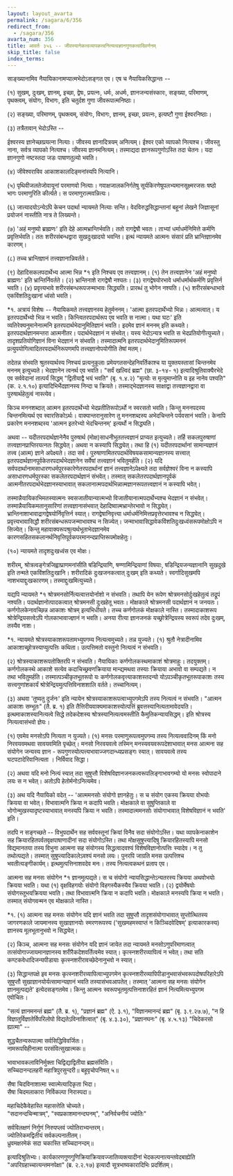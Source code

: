 ```yaml
---
layout: layout_avarta
permalink: /sagara/6/356
redirect_from:
  - /sagara/356
avarta_num: 356
title: आवर्तः ३५६ -- जीवस्यानेकत्वव्यापकत्वनित्यत्वज्ञानगुणकत्वादिवर्णनम्
skip_title: false
index_terms: 
---
```


साङ्ख्यानामिव नैयायिकानामप्यात्मभेदोऽसङ्गत एव। एष च नैयायिकसिद्धान्तः --

(१) सुखम्, दुःखम्, ज्ञानम्, इच्छा, द्वेषः, प्रयत्नः, धर्मः, अधर्मः, ज्ञानजन्यसंस्कारः, सङ्ख्या, परिमाणम्, पृथक्त्वम्, संयोगः, विभागः, इति चतुर्दश
गुणा जीवरूपात्मनिष्ठाः।

(२) सङ्ख्या, परिमाणम्, पृथक्त्वम्, संयोगः, विभागः, ज्ञानम्, इच्छा,
प्रयत्नः, इत्यष्टौ गुणा ईश्वरनिष्ठाः।

(३) तत्रैतावान् भेदोऽस्ति --

ईश्वरस्य ज्ञानेच्छाप्रयत्ना नित्याः।
जीवस्य ज्ञानादित्रयम् अनित्यम्। ईश्वर एको व्यापको नित्यश्च। जीवस्तु नाना,
सर्वत्र व्यापको नित्यश्च। जीवस्य ज्ञानमनित्यम्। तस्माद्यदा ज्ञानरूपगुणोऽस्ति
तदा चेतनः। यदा ज्ञानगुणो नष्टस्तदा जडः पाषाणतुल्यो भवति।

(४) जीवेश्वराविव आकाशकालदिङ्मनांस्यपि नित्यानि।

(५) पृथिवीजलतेजोवायूनां परमाणवो नित्याः। गवाक्षजालकनिर्गतेषु
सूर्यकिरणेषूपलभ्यमानसूक्ष्मरजसः षष्ठो भागः परमाणुरिति कीर्त्यते। स
परमाणुरात्मवन्नित्यः।

(६) जात्यादयोऽन्येऽपि केचन पदार्था न्यायमते नित्याः सन्ति।
वेदविरुद्धसिद्धान्तानां बहूनां लेखने जिज्ञासूनां प्रयोजनं नास्तीति नात्र ते
लिख्यन्ते।

(७) 'अहं मनुष्यो ब्राह्मणः' इति देहे आत्मभ्रान्तिर्भवति। ततो
रागद्वेषौ भवतः। ताभ्यां धर्माधर्मनिमित्ते कर्मणि प्रवृत्तिर्भवति। ततः शरीरसंबन्धद्वारा सुखदुःखादयो भवन्ति। इत्थं न्यायमते आत्मनः संसारं प्रति
भ्रान्तिज्ञानमेव कारणम्।

(८) तच्च भ्रान्तिज्ञानं तत्त्वज्ञानान्निवर्तते।

(९) देहादिसकलपदार्थेभ्य आत्मा भिन्न *१ इति निश्चय एव तत्त्वज्ञानम्।
(१) तेन तत्त्वज्ञानेन 'अहं मनुष्यो ब्राह्मणः' इति भ्रान्तिर्निवर्तते। (२)
भ्रान्तिनाशे रागद्वेषौ नश्यतः। (३) रागद्वेषयोरभावे धर्माधर्मार्थकर्मणि प्रवृत्तिर्न भवति। (४) प्रवृत्त्यभावे शरीरसंबन्धरूपजन्माभावः सिद्ध्यति। प्रारब्धं
तु भोगेन नश्यति। (५) शरीरसंबन्धाभावे एकविंशतिदुःखानां ध्वंसो भवति।

<div class="footnote" markdown="1">
*१. अत्रायं विशेषः -- नैयायिकमते तत्त्वज्ञानस्य हेतुर्मननम्। 'आत्मा इतरपदार्थेभ्यो भिन्नः। आत्मत्वात्। य इतरपदार्थेभ्यो भिन्न न भवति। किन्त्वितरपदार्थरूप
एव भवति स नात्मा। यथा घटः' इति व्यतिरेक्यनुमानेनात्मनि इतरपदार्थभेदानुमितिज्ञानं भवति। इदमेव ज्ञानं मननम् इति कथ्यते। इतरपदार्थज्ञानमन्तरा आत्मनीतर। पदार्थभेदज्ञानं न संभवेत्। यस्य भेदोऽन्यत्र भवति स भेदप्रतियोगीत्युच्यते। तादृशप्रतियोगिज्ञानं विना भेदज्ञानं न संभवति। तस्मादात्मनि इतरपदार्थभेदानुमितिरूपमननं
प्रत्युपयोगित्वादितरपदार्थनिरूपणमपि तत्त्वज्ञानोपयोगीति तेषां मतम्।

तदेतन्न संभवति श्रुतस्यार्थस्य निश्चयं प्रत्यनुकूलाः प्रमेयगतसन्देहनिवर्तिकाश्च
या युक्तयस्तासां चिन्तनमेव मननम् इत्युच्यते। भेदज्ञानेन त्वनर्थ एव भवति। "सर्वं
खल्विदं ब्रह्म" (छा. ३-१४- १) इत्यादिश्रुतिवाक्यैरभेदे एव सर्ववेदानां तात्पर्यं सिद्धम् "द्वितीयाद्वै भयं भवति" (बृ. १.४.२) "मृत्योः स मृत्युमाप्नोति य इह नानेव
पश्यति" (क. २.१.१०) इत्यादिभिर्भेदज्ञानस्य निन्दा च क्रियते। तस्माद्भेदज्ञानस्य
साक्षाद्वा तत्त्वज्ञानद्वारा वा पुरुषार्थहेतुत्वं नास्त्येव।

किञ्च मननशब्दात् आत्मन इतरपदार्थेभ्यो भेदप्रतीतिरूपोऽर्थो न स्वरसतो
भवति। किन्तु मननपदस्य चिन्तनमित्यर्थ एव स्वारसिकोऽर्थः। वाक्यान्तरानुसारेण तु
मननशब्दस्य अभेदचिन्तने पर्यवसानं भवति। केनापि प्रकारेण मननशब्दस्य 'आत्मन
इतरेभ्यो भेदचिन्तनम्' इत्यर्थो न सिद्ध्यति।

अथवा -- यदीतरपदार्थज्ञानेनैव पुरुषार्थ (मोक्ष)साधनीभुततत्त्वज्ञानं प्राप्यत इत्युच्यते।
तर्हि सकलपुरुषाणां तत्त्वज्ञानप्राप्तिरयत्नतः सिद्ध्येत्। अथवा न कस्यापि सिद्ध्येत्।
तथा हि (१) यदीतरपदार्थानां सामान्यज्ञानं तत्त्व (आत्म) ज्ञाने अपेक्ष्यते। तदा सर्व। पुरुषाणामितरपदार्थविषयकसामान्यज्ञानस्य सत्त्वात् इतरपदार्थज्ञानपूर्वकेतरपदार्थभेदज्ञानेन
सर्वेषां तत्त्वज्ञानं भवितुमर्हति। (२) यदि सर्वपदार्थानामसाधारणधर्मपुरस्कारेणेतरपदार्थानां ज्ञानं तत्त्वज्ञानेऽपेक्ष्यते तदा सर्वज्ञेश्वरं विना न कस्यापि असाधारणधर्मपुरस्का
सकलेतरपदार्थज्ञानं संभवेत्। तस्मात् सकलेतरपदार्थज्ञानपूर्वकं आत्मनीतरपदार्थभेदज्ञानस्याभावात् सकलानात्मपदार्थभिन्नात्मज्ञानरूपतत्त्वज्ञानं न कस्यापि भवेत्।

तस्मान्नैयायिकाभिमतस्यात्मनः स्वसजातीयान्यात्मभ्यो विजातीयानात्मपदार्थेभ्यश्च
भेदज्ञानं न संभवेत्। तस्मान्नैयायिकमतानुसारिणां तत्त्वज्ञानासंभवात् देहादिष्वात्मभ्रान्तेरभावो न सिद्ध्येत्। भ्रान्तिनाशाभावाद्रागद्वेषयोर्निवृत्तिर्न स्यात्। रागद्वेषानिवृत्त्या धर्माधर्मनिमित्तप्रवृत्तेरभावश्च न सिद्ध्येत्। प्रवृत्त्यभावासिद्धौ शरीरसंबन्धरूपजन्माभावश्च न
सिज्येत्। जन्माभावासिद्धावेकविंशतिदुःखध्वंसरूपमोक्षोऽपि न सिज्येत्। किन्तु
महावाक्यरूपश्रुत्यर्थभूताभेदज्ञानमेव कारणसहितसकलानर्थनिवृत्तिपूर्वकपरमानन्दप्राप्तिरूपमोक्षहेतुः।
</div>

(१०) न्यायमते तादृशदुःखध्वंस एव मोक्षः।

शरीरम्, श्रोत्रत्वङ्गेत्रजिह्वाघ्राणमनांसीति षडिन्द्रियाणि, षण्णामिन्द्रियाणां विषयाः, षडिन्द्रियजन्यज्ञानानि सुखदुखे इति तन्मते एकविंशतिदुःखानि। शरीरादिकं दुःखजनकत्वात् दुःखम् इति कथ्यते। स्वर्गादिसुखमपि
नाशभयाद्दुःखकारणम्। तस्माद्दुःखमित्युच्यते।

यद्यपि न्यायमते *१ श्रोत्रमनसोर्नित्यत्वात्तयोर्नाशो न संभवति। तथापि
येन रूपेण श्रोत्रमनसोर्दुःखहेतुत्वं तद्रूपं नश्यति। पदार्थज्ञानोत्पादकत्वात्
श्रोत्रमनसी दुःखहेतू भवतः। मोक्षकाले श्रोत्रमनसी पदार्थज्ञानं न जनयतः।
कर्णगोलकेनावच्छिन्न आकाशः श्रोत्रम् इत्यभिधीयते। तच्च कर्णगोलकं
मोक्षकाले नास्ति। तस्मादाकाशरूप श्रोत्रेन्द्रियसत्त्वेऽपि गोलकाभावाज्ज्ञानं न
भवति। अनया रीत्या ज्ञानजनकं यच्छ्रोत्रेन्द्रियस्य स्वरूपं तदेव दुःखम्,
तस्यैव नाशः।

<div class="footnote" markdown="1">
*१. न्यायमते श्रोत्रस्याकाशरूपतामभ्युपगम्य नित्यत्वमुच्यते। तन्न युज्यते।
(१) श्रुतौ नेत्रादीनामिव आकाशाच्छ्रोत्रस्याप्युत्पत्तिः कथिता। उत्पत्तिमतो वस्तुनो नित्यत्वं
न संभवति।

(२) श्रोत्रस्याकाशरूपतोक्तिरपि न संभवति। नैयायिकाः कर्णगोलकस्थमाकाशं श्रोत्रमाहुः। तदयुक्तम्। कर्णगोलकस्थे आकाशे सत्येव कदाचिच्छ्रवणक्रियाया मान्द्यमथवा तस्याः क्रियाया अभावो वा सम्पद्यते। न तथा भवितुमर्हति। तस्मात्पञ्चीकृतभूतरूपो यः कर्णगोलकवृत्त्याकाशस्तदन्यो योऽपञ्चीकृतभूतरूपाकाशः तस्य सत्त्वगुणांशकार्यं श्रोत्रेन्द्रियमुत्पत्तिविनाशशालि वर्तते। तच्चानित्यम्।

(३) अथवा 'तुष्यतु दुर्जनः' इति न्यायेन श्रोत्रस्याकाशरूपत्वाभ्युपगमेऽपि
तस्य नित्यत्वं न संभवति। "आत्मन आकाशः सम्भूतः" (तै. ब्र. १) इति
तैत्तिरीयवाक्यमाकाशस्योत्पत्तिं ब्रुवत्तस्यानित्यतामावेदयति। इत्थमाकाशस्यानित्यत्वे
सिद्धे तदेकदेशस्य श्रोत्रस्यानित्यत्वमस्तीति कैमुतिकन्यायसिद्धम्। इति श्रोत्रस्य नित्यत्वासंभवो ज्ञेयः।

(१) एवमेव मनसोऽपि नित्यता न युज्यते। (१) मनसः परमाणुरूपत्वमुपगम्य तस्य नित्यत्ववादिनम् किं मनो निरवयवमथवा सावयवमिति पृच्छेत्। मनसो निरवयवत्वे तस्मिन् मनस्यवयवरूपदेशाभावात् मनस आत्मना सह संयोगेन जन्यस्य ज्ञान -
रूपगुणस्योत्पत्त्यभावाज्जगदान्ध्यप्रसङ्गः स्यात्। सावयवत्वे तस्य घटपटादेरिवानित्यता
। निर्विवाद सिद्धा।

(२) अथवा यदि मनो नित्यं स्यात् तदा सुषुप्तौ विशेषविज्ञानजनकत्वरूपलिङ्गाभावगम्यो यो मनसः स्वोपादाने लयः स न भवेत्। अतोऽपि हेतोर्मनोऽनित्यमेव।

(३) अथ यदि नैयायिको वदेत् -- 'आत्ममनसोः संयोगो ज्ञानहेतुः। स
च संयोग एकस्य क्रियया वोभयोः क्रियया वा भवेत्। विभावात्मनि क्रिया न कदापि
भवति। मोक्षकाले वा सुषुप्तिकाले वा भोगोन्मुखस्यादृष्टस्याभावात् मनस्यपि क्रिया न
भवति। तस्मादात्ममनसोः संयोगाभावात् विशेषविज्ञानं न भवति' इति।

तदपि न सङ्गच्छते -- विभुपदार्थेन सह सर्ववस्तूनां क्रियां विनैव सदा संयोगोऽस्ति। यथा व्यापकेनाकाशेन सह क्रियारहितपर्वतवृक्षपाषाणादीनां सदा संयोगोऽस्ति।
तथा मोक्षसुषुप्त्यादिषु क्रियारहितस्यापि मनसो विद्यमानतया तस्य विभुना आत्मना
सह संयोगस्य सिद्धत्वादवश्यं विशेषविज्ञानोत्पत्तिः स्यादेव। न तु तथोत्पद्यते। तस्मात्
सुषुप्त्यादिकालेऽवश्यं मनसो लयः। पुनरपि जाग्रति मनस उत्पत्तिश्च भवतीत्यङ्गीकार्यम्।
इत्थमुत्पत्तिनाशवदेव मनः। तस्य नित्यत्वकथनं प्रलाप एव।
</div>

आत्मना सह मनसः संयोगेन *१ ज्ञानमुत्पद्यते। स च संयोगो
न्यायसिद्धान्तेऽन्यतरस्य क्रियया अथवोभयोः क्रियया भवति। यथा (१)
वृक्षविहगयोः संयोगो विहगस्यैकस्यैव क्रियया भवति।
(२) द्वयोर्मेषयोः
संयोगस्तूभयक्रियया भवति। तथा विभावात्मनि क्रिया न कदापि भवति।
मोक्षकाले मनस्यपि क्रिया न भवति। तस्मात् संयोगवन्मन एव मोक्षकाले
नास्ति।

<div class="footnote" markdown="1">
*१. (१) आत्मना सह मनसः संयोगेन यदि ज्ञानं भवति तदा सुषुप्तौ तादृशसंयोगाभावात् सुप्तोत्थितस्य जागरणकाले जायमानस्य सुखाज्ञानयोः स्मरणरूपस्य ('सुखमहमस्वाप्तं न किञ्चिदवेदिषम्' इत्याकारकस्य) ज्ञानस्य मूलभूतानुभवो न सिद्ध्येत्।

(२) किञ्च, आत्मना सह मनसः संयोगेन यदि ज्ञानं जायेत तदा न्यायमते
मनसोऽणुपरिमाणत्वात् तत्संयोगाज्जायमानज्ञानस्य शरीरैकदेशवर्तित्वमेव स्यात्। कृत्स्नशरीरव्यापित्वं न भवेत्। तथा सति कण्टकवेधादिजन्यपीडायाः कृत्स्नशरीरावच्छेदेनानुभवो न स्यात्।

(३) सिद्धान्तपक्षे इव मनसः कृत्स्नशरीरव्यापित्वाभ्युपगमेन कृत्स्नशरीरव्यापिपीडानुभवासंभवरूपदोषपरिहारेऽपि सुषुप्तौ सुखाज्ञानयोर्यत्सामान्यज्ञानं भवति तस्यासंभवआपतेत्।
तस्मात् 'आत्मना सह मनसः संयोगेन ज्ञानमुत्पद्यते' इत्येदसङ्गतमेव। किन्तु
आत्मनः स्वरूपभूतमुत्पत्तिनाशरहितं ज्ञानं नित्यमित्यभ्युपगम एवोचितः।

"सत्यं ज्ञानमनन्तं ब्रह्म" (तै. ब्र. १), "प्रज्ञानं ब्रह्म" (ऐ. ३.१),
"विज्ञानमानन्दं ब्रह्म" (बृ. ३.९.२७.७), "न हि विज्ञातुर्विज्ञातेर्विपरिलोपो
विद्यतेऽविनाशित्वात्" (बृ. ४.३.३०), "प्रज्ञानघनः" (बृ. ४.५.१३) "चिदेकरसो ह्यात्मा" --

शुद्धचैतन्यरूपात्मा सर्वसिद्धिविवर्जितः।  
नामरूपविहीनात्मा परसंवित्सुखात्मकः॥

भावाभावकलाविनिर्मुक्ता चिद्विद्याद्वितीया ब्रह्मसंवितिः।  
सच्चिदानन्दलहरी महात्रिपुरसुन्दरी॥ बहूवृचोपनिषत् ५॥

सैषा चिदविनाशात्मा स्वात्मेत्यादिकृता भिदा।  
सैषा चिदमलाकारा निर्विकल्पा निरास्पदा॥

महाचिदेकैवेहास्ति महासत्तेति चोच्यते।  
"सदानन्दचिन्मात्रम्", "स्वप्रकाशमानन्दघनम्", "अनिर्वचनीयं ज्योतिः"

सर्वविलक्षणं निर्गुणं निरुपप्लवं ज्योतिराभ्यन्तरम्।  
ज्योतिरेकमद्वितीयं सर्वकल्पनातीतम्।  
ध्रुवमक्षरमेकं सदा चकास्ति सच्चिदानन्दम्॥

इत्यादिश्रुतिभ्यः। कार्यकारणगुणगुणिक्रियाक्रियावज्जातिव्यक्त्यादीनां भेदकल्पनात्यन्तवेदबाह्येति
"अपरिग्रहाच्चात्यन्तमनपेक्षा" (ब्र. २.२.१७) इत्यादौ सूत्रभाष्यकारादिभिः प्रदर्शितम्।
</div>

